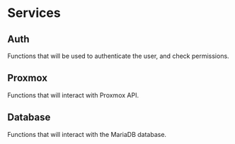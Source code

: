 # Services
## Auth
Functions that will be used to authenticate the user, and check permissions.

## Proxmox
Functions that will interact with Proxmox API.

## Database 
Functions that will interact with the MariaDB database.